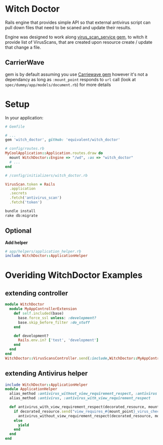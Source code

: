 # Witch Doctor

Rails engine that provides simple API so that external antivirus
script can pull down files that need to be scaned and update their
results.


Engine was designed to work along [virus_scan_service gem](https://github.com/equivalent/virus_scan_service), 
to witch it provide list of VirusScans, that are created upon resource 
create / update that change a file.


## CarrierWave

gem is by default assuming you use [Carriewave
gem](https://github.com/carrierwaveuploader/carrierwave)
however it's not a dependancy as long as `:mount_point` responds to
`url` call (look at `spec/dummy/app/models/document.rb`) for more
details


# Setup

In your application:

```ruby
# Gemfile

# ...
gem 'witch_doctor', github: 'equivalent/witch_doctor'

```

```ruby
# config/routes.rb
MyCoolApplication::Application.routes.draw do
  mount WitchDoctor::Engine => "/wd", :as => "witch_doctor"
  # ...
end
```

```ruby
# /config/initializers/witch_doctor.rb

VirusScan.token = Rails
  .application
  .secrets
  .fetch('antivirus_scan')
  .fetch('token')
```


```sh
bundle install
rake db:migrate
```

## Optional

**Add helper**

```ruby
# app/helpers/application_helper.rb
include WitchDoctor::ApplicationHelper
```



# Overiding WitchDoctor Examples

## extending controller

```ruby
module WitchDoctor
  module MyAppControllerExtension
    def self.included(base)
      base.force_ssl unless: :development?
      base.skip_before_filter :do_stuff
    end

    def development?
      Rails.env.in? ['test', 'development']
    end
  end
end
WitchDoctor::VirusScansController.send(:include,WitchDoctor::MyAppControllerExtension)
```

## extending Antivirus helper

```ruby
include WitchDoctor::ApplicationHelper
module ApplicationHelper
  alias_method :antivirus_without_view_requirement_respect, :antivirus
  alias_method :antivirus, :antivirus_with_view_requirement_respect

  def antivirus_with_view_requirement_respect(decorated_resource, mount_point)
    if decorated_resource.send("view_requires_#{mount_point}_virus_check?")
      antivirus_without_view_requirement_respect(decorated_resource, mount_point)
    else
      yield
    end
  end
end
```
